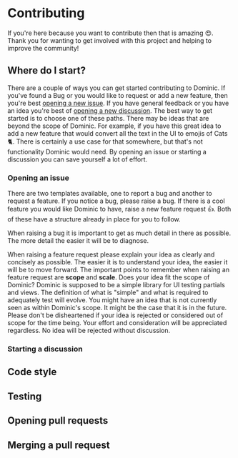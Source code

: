 # Contributing
If you're here because you want to contribute then that is amazing 😍. Thank you for wanting to get involved with this project and helping to improve the community!

## Where do I start?
There are a couple of ways you can get started contributing to Dominic. If you've found a Bug or you would like to request or add a new feature, then you're best [opening a new issue](https://github.com/springerBuck/Dominic/issues). If you have general feedback or you have an idea you're best of [opening a new discussion](https://github.com/springerBuck/Dominic/discussions). The best way to get started is to choose one of these paths. There may be ideas that are beyond the scope of Dominic. For example, if you have this great idea to add a new feature that would convert all the text in the UI to emojis of Cats 🐈. There is certainly a use case for that somewhere, but that's not functionality Dominic would need. By opening an issue or starting a discussion you can save yourself a lot of effort.

### Opening an issue
There are two templates available, one to report a bug and another to request a feature. If you notice a bug, please raise a bug. If there is a cool feature you would like Dominic to have, raise a new feature request 👍. Both of these have a structure already in place for you to follow.

When raising a bug it is important to get as much detail in there as possible. The more detail the easier it will be to diagnose.

When raising a feature request please explain your idea as clearly and concisely as possible. The easier it is to understand your idea, the easier it will be to move forward. The important points to remember when raising an feature request are **scope** and **scale**. Does your idea fit the scope of Dominic? Dominic is supposed to be a simple library for UI testing partials and views. The definition of what is "simple" and what is required to adequately test will evolve. You might have an idea that is not currently seen as within Dominic's scope. It might be the case that it is in the future. Please don't be disheartened if your idea is rejected or considered out of scope for the time being. Your effort and consideration will be appreciated regardless. No idea will be rejected without discussion.

### Starting a discussion

## Code style

## Testing

## Opening pull requests

## Merging a pull request
